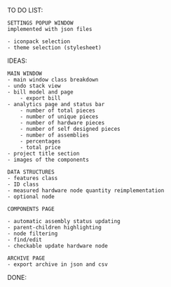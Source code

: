 TO DO LIST:

    SETTINGS POPUP WINDOW
    implemented with json files

    - iconpack selection
    - theme selection (stylesheet)

IDEAS:

    MAIN WINDOW
    - main window class breakdown
    - undo stack view
    - bill model and page
        - export bill
    - analytics page and status bar
        - number of total pieces
        - number of unique pieces
        - number of hardware pieces
        - number of self designed pieces
        - number of assemblies
        - percentages
        - total price
    - project title section
    - images of the components

    DATA STRUCTURES
    - features class
    - ID class
    - measured hardware node quantity reimplementation
    - optional node

    COMPONENTS PAGE

    - automatic assembly status updating
    - parent-children highlighting
    - node filtering
    - find/edit
    - checkable update hardware node

    ARCHIVE PAGE
    - export archive in json and csv

DONE:
